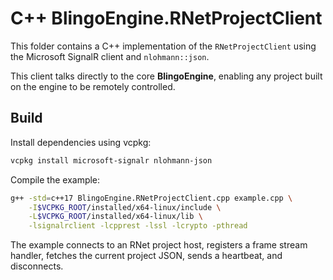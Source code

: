 ﻿# C++ BlingoEngine.RNetProjectClient

This folder contains a C++ implementation of the `RNetProjectClient` using the Microsoft SignalR client and `nlohmann::json`.

This client talks directly to the core **BlingoEngine**, enabling any project built on the engine to be remotely controlled.

## Build

Install dependencies using vcpkg:

```bash
vcpkg install microsoft-signalr nlohmann-json
```

Compile the example:

```bash
g++ -std=c++17 BlingoEngine.RNetProjectClient.cpp example.cpp \
    -I$VCPKG_ROOT/installed/x64-linux/include \
    -L$VCPKG_ROOT/installed/x64-linux/lib \
    -lsignalrclient -lcpprest -lssl -lcrypto -pthread
```

The example connects to an RNet project host, registers a frame stream handler, fetches the current project JSON, sends a heartbeat, and disconnects.

